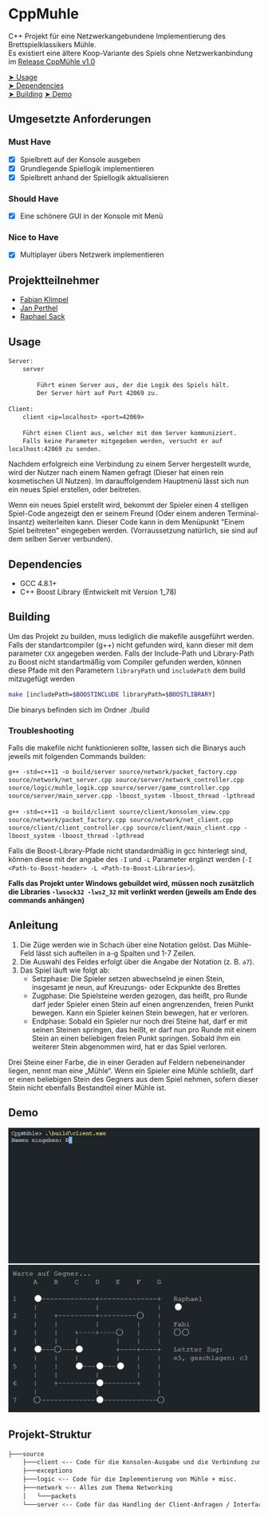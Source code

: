 # CppMuhle

C++ Projekt für eine Netzwerkangebundene Implementierung des Brettspielklassikers Mühle.\
Es existiert eine ältere Koop-Variante des Spiels ohne Netzwerkanbindung im [Release CppMühle v1.0](https://github.com/DHBW-Inf20/CppMuhle/releases/tag/CppMuhle-1.0)

 [➤ Usage](https://github.com/DHBW-Inf20/CppMuhle#user-content-usage)\
 [➤ Dependencies](https://github.com/DHBW-Inf20/CppMuhle#user-content-dependencies)\
 [➤ Building](https://github.com/DHBW-Inf20/CppMuhle#user-content-building)
 [➤ Demo](https://github.com/DHBW-Inf20/CppMuhle#user-content-demo)

## Umgesetzte Anforderungen

### Must Have

- [x] Spielbrett auf der Konsole ausgeben
- [x] Grundlegende Spiellogik implementieren
- [x] Spielbrett anhand der Spiellogik aktualisieren

### Should Have

- [x] Eine schönere GUI in der Konsole mit Menü

### Nice to Have

- [x] Multiplayer übers Netzwerk implementieren

## Projektteilnehmer

- [Fabian Klimpel](https://github.com/FabiKl)
- [Jan Perthel](https://github.com/jan510)
- [Raphael Sack](https://github.com/Raqhael)

## Usage

```plain
Server:
    server

        Führt einen Server aus, der die Logik des Spiels hält.
        Der Server hört auf Port 42069 zu.

Client:
    client <ip=localhost> <port=42069>

    Führt einen Client aus, welcher mit dem Server kommuniziert. 
    Falls keine Parameter mitgegeben werden, versucht er auf localhost:42069 zu senden.
```

Nachdem erfolgreich eine Verbindung zu einem Server hergestellt wurde, wird der Nutzer nach einem Namen gefragt (Dieser hat einen rein kosmetischen UI Nutzen). Im darauffolgendem Hauptmenü lässt sich nun ein neues Spiel erstellen, oder beitreten.

Wenn ein neues Spiel erstellt wird, bekommt der Spieler einen 4 stelligen Spiel-Code angezeigt den er seinem Freund (Oder einem anderen Terminal-Insantz) weiterleiten kann. Dieser Code kann in dem Menüpunkt "Einem Spiel beitreten" eingegeben werden. (Vorraussetzung natürlich, sie sind auf dem selben Server verbunden).

## Dependencies

- GCC 4.8.1+
- C++ Boost Library (Entwickelt mit Version 1_78)

## Building

Um das Projekt zu builden, muss lediglich die makefile ausgeführt werden.
Falls der standartcompiler (g++) nicht gefunden wird, kann dieser mit dem parameter `CXX` angegeben werden.
Falls der Include-Path und Library-Path zu Boost nicht standartmäßig vom Compiler gefunden werden, können diese Pfade mit den Parametern `libraryPath` und `includePath` dem build mitzugefügt werden

```bash
make [includePath=$BOOSTINCLUDE libraryPath=$BOOSTLIBRARY]
```

Die binarys befinden sich im Ordner ./build

### Troubleshooting

Falls die makefile nicht funktionieren sollte, lassen sich die Binarys auch jeweils mit folgenden Commands builden:

```shell
g++ -std=c++11 -o build/server source/network/packet_factory.cpp source/network/net_server.cpp source/server/network_controller.cpp source/logic/muhle_logik.cpp source/server/game_controller.cpp source/server/main_server.cpp -lboost_system -lboost_thread -lpthread

g++ -std=c++11 -o build/client source/client/konsolen_view.cpp source/network/packet_factory.cpp source/network/net_client.cpp source/client/client_controller.cpp source/client/main_client.cpp -lboost_system -lboost_thread -lpthread
```

Falls die Boost-Library-Pfade nicht standardmäßig in gcc hinterlegt sind, können diese mit der angabe des `-I` und `-L` Parameter ergänzt werden (`-I <Path-to-Boost-header> -L <Path-to-Boost-Libraries>`).

**Falls das Projekt unter Windows gebuildet wird, müssen noch zusätzlich die Libraries `-lwsock32 -lws2_32` mit verlinkt werden (jeweils am Ende des commands anhängen)**

## Anleitung

1. Die Züge werden wie in Schach über eine Notation gelöst. Das Mühle-Feld lässt sich aufteilen in a-g Spalten und 1-7 Zeilen.
2. Die Auswahl des Feldes erfolgt über die Angabe der Notation (z. B. `a7`).
3. Das Spiel läuft wie folgt ab:
    - Setzphase: Die Spieler setzen abwechselnd je einen Stein, insgesamt je neun, auf Kreuzungs- oder Eckpunkte des Brettes
    - Zugphase: Die Spielsteine werden gezogen, das heißt, pro Runde darf jeder Spieler einen Stein auf einen angrenzenden, freien Punkt bewegen. Kann ein Spieler keinen Stein bewegen, hat er verloren.
    - Endphase: Sobald ein Spieler nur noch drei Steine hat, darf er mit seinen Steinen springen, das heißt, er darf nun pro Runde mit einem Stein an einen beliebigen freien Punkt springen. Sobald ihm ein weiterer Stein abgenommen wird, hat er das Spiel verloren.

Drei Steine einer Farbe, die in einer Geraden auf Feldern nebeneinander liegen, nennt man eine „Mühle“. Wenn ein Spieler eine Mühle schließt, darf er einen beliebigen Stein des Gegners aus dem Spiel nehmen, sofern dieser Stein nicht ebenfalls Bestandteil einer Mühle ist.

## Demo

![GIF Demo](.github/demo/MuhleGif.gif)
![Screenshot In Game](.github/demo/Screenshot-1.png)

## Projekt-Struktur

```bash
├───source 
    ├───client <-- Code für die Konsolen-Ausgabe und die Verbindung zum Server
    ├───exceptions 
    ├───logic <-- Code für die Implementierung von Mühle + misc.
    ├───network <-- Alles zum Thema Networking
    │   └───packets
    └───server <-- Code für das Handling der Client-Anfragen / Interface zwischen Spieler und Spiel
```

